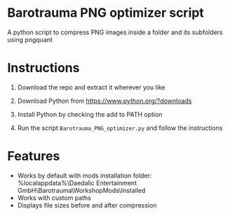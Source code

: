 # Barotrauma PNG optimizer script
 A python script to compress PNG images inside a folder and its subfolders using pngquant

# Instructions
1. Download the repo and extract it wherever you like

2. Download Python from https://www.python.org/?downloads

3. Install Python by checking the add to PATH option

4. Run the script `Barotrauma_PNG_optimizer.py` and follow the instructions

# Features
- Works by default with mods installation folder: %localappdata%\Daedalic Entertainment GmbH\Barotrauma\WorkshopMods\Installed
- Works with custom paths
- Displays file sizes before and after compression
